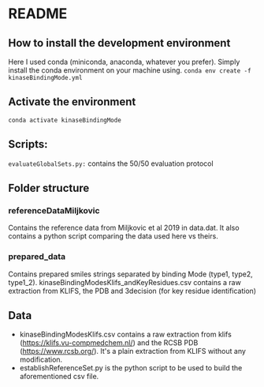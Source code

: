 # README

## How to install the development environment
Here I used conda (miniconda, anaconda, whatever you prefer).
Simply install the conda environment on your machine using.
`conda env create -f kinaseBindingMode.yml`

## Activate the environment
`conda activate kinaseBindingMode`

## Scripts:
`evaluateGlobalSets.py:` contains the 50/50 evaluation protocol

## Folder structure
### referenceDataMiljkovic
Contains the reference data from Miljkovic et al 2019 in data.dat. It also contains a python script comparing the data used here vs theirs. 
### prepared_data
Contains prepared smiles strings separated by binding Mode (type1, type2, type1_2). 
kinaseBindingModesKlifs_andKeyResidues.csv contains a raw extraction from KLIFS, the PDB and 3decision (for key residue identification)


## Data
- kinaseBindingModesKlifs.csv contains a raw extraction from klifs (https://klifs.vu-compmedchem.nl/) and the RCSB PDB (https://www.rcsb.org/). It's a plain extraction from KLIFS without any modification.
- establishReferenceSet.py is the python script to be used to build the aforementioned csv file.
